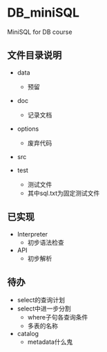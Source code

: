 # DB_miniSQL
MiniSQL for DB course

## 文件目录说明

- data

  - 预留

- doc

  - 记录文档

- options

  - 废弃代码

- src

- test

  - 测试文件
  - 其中sql.txt为固定测试文件


## 已实现

- Interpreter
  - 初步语法检查
- API
  - 初步解析

## 待办

- select的查询计划
- select中进一步分割
  - where子句各查询条件
  - 多表的名称
- catalog
  - metadata什么鬼

